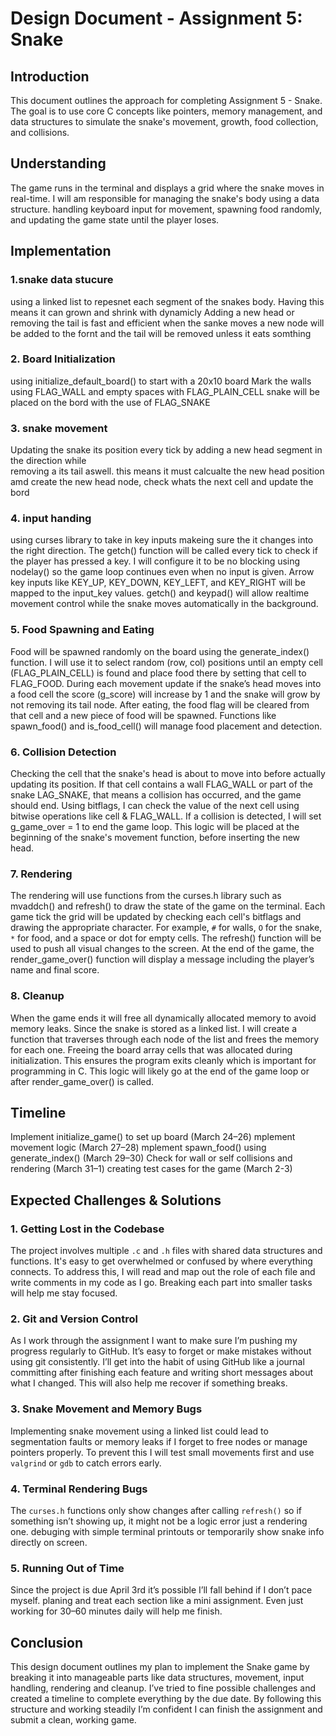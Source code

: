 # Design Document - Assignment 5: Snake

## Introduction
This document outlines the approach for completing Assignment 5 - Snake. The goal 
is to use core C concepts like pointers, memory management, and data structures to
simulate the snake's movement, growth, food collection, and collisions. 

## Understanding
The game runs in the terminal and displays a grid where the snake moves in real-time. I will am responsible for managing the snake's body using a data structure. handling keyboard input for movement, spawning food randomly, and updating the game state until the player loses.

## Implementation

### 1.snake data stucure 
using a linked list to repesnet each segment of the snakes body.
Having this means it can grown and shrink with dynamicly 
Adding a new head or removing the tail is fast and efficient
when the sanke moves a new node will be added to the fornt and the tail will be removed unless it eats somthing 

### 2. Board Initialization
using initialize_default_board() to start with a 20x10 board
Mark the walls using FLAG_WALL and empty spaces with FLAG_PLAIN_CELL
snake will be placed on the bord with the use of FLAG_SNAKE

### 3. snake movement 
Updating the snake its position every tick by adding a new head segment in the direction while \
removing a its tail aswell.
this means it must calcualte the new head position amd create the new head node, check whats the next cell 
and update the bord

### 4. input handing 
using curses library to take in key inputs makeing sure the it changes into the right direction. The getch() function will be called every tick to check if the player has pressed a key. I will configure it to be no blocking using nodelay() so the game loop continues even when no input is given. Arrow key inputs like KEY_UP, KEY_DOWN, KEY_LEFT, and KEY_RIGHT will be mapped to the input_key values. getch() and keypad() will allow realtime movement control while the snake moves automatically in the background.

### 5. Food Spawning and Eating
Food will be spawned randomly on the board using the generate_index() function. I will use it to select random (row, col) positions until an empty cell (FLAG_PLAIN_CELL) is found and place food there by setting that cell to FLAG_FOOD. During each movement update if the snake’s head moves into a food cell the score (g_score) will increase by 1 and the snake will grow by not removing its tail node. After eating, the food flag will be cleared from that cell and a new piece of food will be spawned. Functions like spawn_food() and is_food_cell() will manage food placement and detection.

### 6. Collision Detection
Checking the cell that the snake's head is about to move into before actually updating its position. If that cell contains a wall FLAG_WALL or part of the snake LAG_SNAKE, that means a collision has occurred, and the game should end. Using bitflags, I can check the value of the next cell using bitwise operations like cell & FLAG_WALL. If a collision is detected, I will set g_game_over = 1 to end the game loop. This logic will be placed at the beginning of the snake's movement function, before inserting the new head.

### 7. Rendering
The rendering will use functions from the curses.h library such as mvaddch() and refresh() to draw the state of the game on the terminal. Each game tick the grid will be updated by checking each cell's bitflags and drawing the appropriate character. For example, `#` for walls, `O` for the snake, `*` for food, and a space or dot for empty cells. The refresh() function will be used to push all visual changes to the screen. At the end of the game, the render_game_over() function will display a message including the player’s name and final score.

### 8. Cleanup
When the game ends it will free all dynamically allocated memory to avoid memory leaks. Since the snake is stored as a linked list. I will create a function that traverses through each node of the list and frees the memory for each one. Freeing the board array cells that was allocated during initialization. This ensures the program exits cleanly which is important for programming in C. This logic will likely go at the end of the game loop or after render_game_over() is called.

## Timeline
Implement initialize_game() to set up board (March 24–26)
mplement movement logic (March 27–28)
mplement spawn_food() using generate_index() (March 29–30)
Check for wall or self collisions and rendering  (March 31–1)
creating test cases for the game (March 2-3)

## Expected Challenges & Solutions

### 1. Getting Lost in the Codebase
The project involves multiple `.c` and `.h` files with shared data structures and functions. It's easy to get overwhelmed or confused by where everything connects. To address this, I will read and map out the role of each file and write comments in my code as I go. Breaking each part into smaller tasks  will help me stay focused.

### 2. Git and Version Control
As I work through the assignment I want to make sure I’m pushing my progress regularly to GitHub. It’s easy to forget or make mistakes without using git consistently. I’ll get into the habit of using GitHub like a journal committing after finishing each feature and writing short messages about what I changed. This will also help me recover if something breaks.

### 3. Snake Movement and Memory Bugs
Implementing snake movement using a linked list could lead to segmentation faults or memory leaks if I forget to free nodes or manage pointers properly. To prevent this I will test small movements first and use `valgrind` or `gdb` to catch errors early.

### 4. Terminal Rendering Bugs
The `curses.h` functions only show changes after calling `refresh()` so if something isn’t showing up, it might not be a logic error just a rendering one. debuging with simple terminal printouts or temporarily show snake info directly on screen.

### 5. Running Out of Time
Since the project is due April 3rd it’s possible I’ll fall behind if I don’t pace myself. planing  and treat each section like a mini assignment. Even just working for 30–60 minutes daily will help me finish.

## Conclusion
This design document outlines my plan to implement the Snake game by breaking it into manageable parts like data structures, movement, input handling, rendering and cleanup. I’ve tried to fine possible challenges and created a timeline to complete everything by the due date. By following this structure and working steadily I’m confident I can finish the assignment and submit a clean, working game.